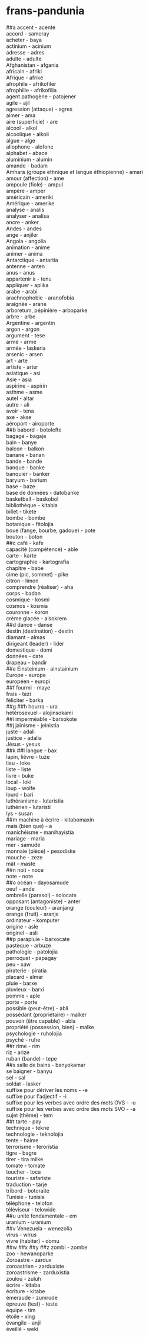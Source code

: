 # frans-pandunia
##a
accent - acente  
accord - samoray  
acheter - baya  
actinium - acinium  
adresse - adres  
adulte - adulte  
Afghanistan - afgania  
africain - afriki  
Afrique - afrike  
afrophile - afrikofiler  
afrophilie - afrikofilia  
agent pathogène  - patojener  
agile - ajil  
agression (attaque) - agres  
aimer - ama  
aire (superficie) - are  
alcool - alkol  
alcoolique - alkoli  
algue - alge  
allophone - alofone  
alphabet - abace  
aluminium - alumin  
amande - badam  
Amhara (groupe ethnique et langue éthiopienne) - amari  
amour (affection) - ame  
ampoule (fiole) - ampul  
ampère - amper  
américain - ameriki  
Amérique - amerike  
analyse - analis  
analyser - analisa  
ancre - anker  
Andes - andes  
ange - anjiler  
Angola - angolia  
animation - anime  
animer - anima  
Antarctique - antartia  
antenne - anten  
anus - anus  
appartenir à - tenu  
appliquer - aplika  
arabe - arabi  
arachnophobie - aranofobia  
araignée - arane  
arboretum, pépinière - arboparke  
arbre - arbe  
Argentine - argentin  
argon - argon  
argument - tese  
arme - arme  
armée - laskeria  
arsenic - arsen  
art - arte  
artiste - arter  
asiatique - asi  
Asie - asia  
aspirine - aspirin  
asthme - asme  
autel - altar  
autre - ali  
avoir - tena  
axe - akse  
aéroport - airoporte  
##b
babord - botolefte  
bagage - bagaje  
bain - banye  
balcon - balkon  
banane - banan  
bande - bande  
banque - banke  
banquier - banker  
baryum - barium  
base - baze  
base de données - datobanke  
basketball - baskobol  
bibliothèque - kitabia  
billet - tikete  
bombe - bombe  
botanique - fitolojia  
boue (fange, bourbe, gadoue) - pote  
bouton - boton  
##c
café - kafe  
capacité (compétence) - able  
carte - karte  
cartographie - kartografia  
chapitre - babe  
cime (pic, sommet) - pike  
citron - limon  
comprendre (réaliser) - aha  
corps - badan  
cosmique - kosmi  
cosmos - kosmia  
couronne - koron  
crème glacée - aisokrem  
##d
dance - danse  
destin (destination) - destin  
diamant - almas  
dirigeant (leader) - lider  
domestique - domi  
données - date  
drapeau - bandir  
##e
Einsteinium - ainstainium  
Europe - europe  
européen - europi  
##f
fourmi - maye  
frais - tazi  
féliciter - barka  
##g
##h
hourra - ura  
hétérosexuel - alojinsokami  
##i
imperméable - barxokote  
##j
jaïnisme - jeinistia  
juste - adali  
justice - adalia  
Jésus - yesus  
##k
##l
langue - bax  
lapin, lièvre - tuze  
lieu - loke  
liste - liste  
livre - buke  
local - loki  
loup - wolfe  
lourd - bari  
luthéranisme - lutaristia  
luthérien - lutaristi  
lys - susan  
##m
machine à écrire - kitabomaxin  
mais (bien que) - a  
manichéisme - manihayistia  
mariage - maria  
mer - samude  
monnaie (pièce) - pesodiske  
mouche - zeze  
mât - maste  
##n
noit - noce  
note - note  
##o
océan - dayosamude  
oeuf - ande  
ombrelle (parasol) - solocate  
opposant (antagoniste) - anter  
orange (couleur) - aranjangi  
orange (fruit) - aranje  
ordinateur - komputer  
origine - asle  
originel - asli  
##p
parapluie - barxocate  
pastèque - arbuze  
pathologie - patolojia  
perroquet - papagay  
peu - xaw  
piraterie - piratia  
placard - almar  
pluie - barxe  
pluvieux - barxi  
pomme - aple  
porte - porte  
possible (peut-être) - abli  
possédant (propriétaire) - malker  
pouvoir (être capable) - abla  
propriété (possession, bien) - malke  
psychologie - ruholojia  
psyché - ruhe  
##r
rime - rim  
riz - arize  
ruban (bande) - tepe  
##s
salle de bains - banyokamar  
se baigner - banyu  
sel - sal  
soldat - lasker  
suffixe pour dériver les noms - -e  
suffixe pour l'adjectif - -i  
suffixe pour les verbes avec ordre des mots OVS - -u  
suffixe pour les verbes avec ordre des mots SVO - -a  
sujet (thème) - tem  
##t
tarte - pay  
technique - tekne  
technologie - teknolojia  
tente - haime  
terrorisme - teroristia  
tigre - bagre  
tirer - tira milke  
tomate - tomate  
toucher - toca  
touriste - safariste  
traduction - tarje  
tribord - botoraite  
Tunisie - tunisia  
téléphone - telofon  
téléviseur - telowide  
##u
unité fondamentale - em  
uranium - uranium  
##v
Venezuela - wenezolia  
virus - wirus  
vivre (habiter) - domu  
##w
##x
##y
##z
zombi - zombe  
zoo - hewanoparke  
Zoroastre - zardux  
zoroastrien - zarduxiste  
zoroastrisme - zarduxistia  
zoulou - zuluh  
écrire - kitaba  
écriture - kitabe  
émeraude - zumrude  
épreuve (test) - teste  
équipe - tim  
étoile - xing  
évangile - anjil  
éveillé - weki  
